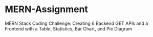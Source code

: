 # MERN-Assignment
MERN Stack Coding Challenge: Creating 6 Backend GET APIs and a Frontend with a Table, Statistics, Bar Chart, and Pie Diagram
